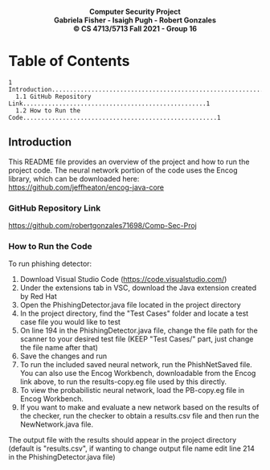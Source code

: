 <p align="center">
  <b>Computer Security Project</b><br>
  <b>Gabriela Fisher - Isaigh Pugh - Robert Gonzales</b><br>
  <b>© CS 4713/5713 Fall 2021 - Group 16</b><br>

# Table of Contents

    1 Introduction.................................................................1
      1.1 GitHub Repository Link...................................................1
      1.2 How to Run the Code......................................................1
    
## Introduction
This README file provides an overview of the project and how to run the project code. The neural network portion of the code uses the Encog library, which can be downloaded here: https://github.com/jeffheaton/encog-java-core

### GitHub Repository Link
https://github.com/robertgonzales71698/Comp-Sec-Proj

### How to Run the Code
To run phishing detector:
1) Download Visual Studio Code (https://code.visualstudio.com/)
2) Under the extensions tab in VSC, download the Java extension created by Red Hat
3) Open the PhishingDetector.java file located in the project directory
4) In the project directory, find the "Test Cases" folder and locate a test case file you would like to test
5) On line 194 in the PhishingDetector.java file, change the file path for the scanner to your desired test file (KEEP "Test Cases/" part, just change the file name after that)
6) Save the changes and run
7) To run the included saved neural network, run the PhishNetSaved file. You can also use the Encog Workbench, downloadable from the Encog link above, to run the results-copy.eg file used by this directly.
8) To view the probabilistic neural network, load the PB-copy.eg file in Encog Workbench.
9) If you want to make and evaluate a new network based on the results of the checker, run the checker to obtain a results.csv file and then run the NewNetwork.java file.

The output file with the results should appear in the project directory (default is "results.csv", if wanting to change output file name edit line 214 in the PhishingDetector.java file)
